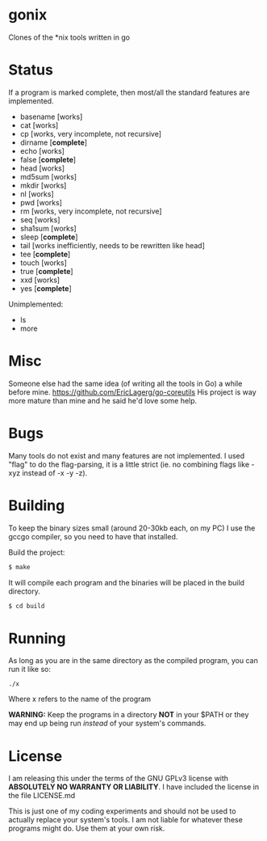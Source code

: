 # gonix
Clones of the *nix tools written in go

# Status
If a program is marked complete, then most/all the standard features are implemented.
* basename [works]
* cat [works]
* cp [works, very incomplete, not recursive]
* dirname [**complete**]
* echo [works]
* false [**complete**]
* head [works]
* md5sum [works]
* mkdir [works]
* nl [works]
* pwd [works]
* rm [works, very incomplete, not recursive]
* seq [works]
* sha1sum [works]
* sleep [**complete**]
* tail [works inefficiently, needs to be rewritten like head]
* tee [**complete**]
* touch [works]
* true [**complete**]
* xxd [works]
* yes [**complete**]

Unimplemented:
* ls
* more

# Misc
Someone else had the same idea (of writing all the tools in Go) a while before mine.
https://github.com/EricLagerg/go-coreutils
His project is way more mature than mine and he said he'd love some help.

# Bugs
Many tools do not exist and many features are not implemented.
I used "flag" to do the flag-parsing, it is a little strict (ie. no combining flags like -xyz instead of -x -y -z).

# Building
To keep the binary sizes small (around 20-30kb each, on my PC) I use the gccgo compiler, so you need to have that installed.

Build the project:
```sh
$ make
```

It will compile each program and the binaries will be placed in the build directory.
```sh
$ cd build
```

# Running
As long as you are in the same directory as the compiled program, you can run it like so:

    ./x
Where x refers to the name of the program

**WARNING:** Keep the programs in a directory **NOT** in your $PATH or they may end up being run *instead* of your system's commands.

# License
I am releasing this under the terms of the GNU GPLv3 license with **ABSOLUTELY NO WARRANTY OR LIABILITY**.
I have included the license in the file LICENSE.md

This is just one of my coding experiments and should not be used to actually replace your system's tools.
I am not liable for whatever these programs might do. Use them at your own risk.
